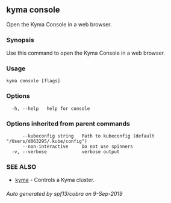 ## kyma console

Open the Kyma Console in a web browser.

### Synopsis

Use this command to open the Kyma Console in a web browser.

### Usage

```
kyma console [flags]
```

### Options

```
  -h, --help   help for console
```

### Options inherited from parent commands

```
      --kubeconfig string   Path to kubeconfig (default "/Users/d063295/.kube/config")
      --non-interactive     Do not use spinners
  -v, --verbose             verbose output
```

### SEE ALSO

* [kyma](kyma.md)	 - Controls a Kyma cluster.

###### Auto generated by spf13/cobra on 9-Sep-2019
